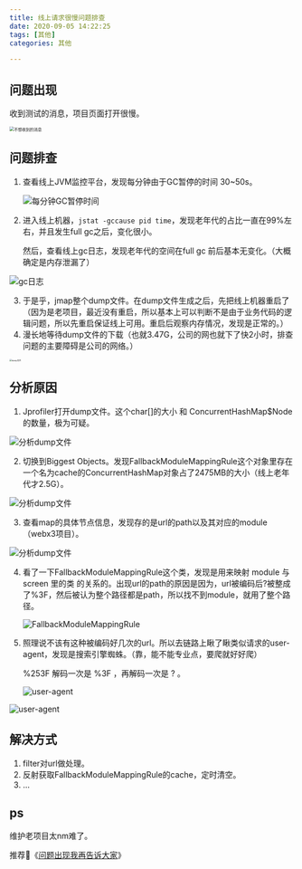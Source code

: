 ```yaml
---
title: 线上请求很慢问题排查
date: 2020-09-05 14:22:25
tags: [其他]
categories: 其他

---
```


## 问题出现

收到测试的消息，项目页面打开很慢。

<img src="https://fuyuaaa-bucket.oss-cn-hangzhou.aliyuncs.com/blog_pics/线上问题1-1.png" alt="不想收到的消息" style="zoom: 50%;" />



## 问题排查

1. 查看线上JVM监控平台，发现每分钟由于GC暂停的时间 30~50s。

   ![每分钟GC暂停时间](https://fuyuaaa-bucket.oss-cn-hangzhou.aliyuncs.com/blog_pics/线上问题1.2.png)

2. 进入线上机器，`jstat -gccause pid time`，发现老年代的占比一直在99%左右，并且发生full gc之后，变化很小。

   然后，查看线上gc日志，发现老年代的空间在full gc 前后基本无变化。（大概确定是内存泄漏了）

![gc日志](https://fuyuaaa-bucket.oss-cn-hangzhou.aliyuncs.com/blog_pics/线上问题1-3.png)

3. 于是乎，jmap整个dump文件。在dump文件生成之后，先把线上机器重启了（因为是老项目，最近没有重启，所以基本上可以判断不是由于业务代码的逻辑问题，所以先重启保证线上可用。重启后观察内存情况，发现是正常的。）
4. 漫长地等待dump文件的下载（也就3.47G，公司的网也就下了快2小时，排查问题的主要障碍是公司的网络。）

<img src="https://fuyuaaa-bucket.oss-cn-hangzhou.aliyuncs.com/blog_pics/线上问题1-4.png" alt="dump文件" style="zoom:25%;" />

## 分析原因

1. Jprofiler打开dump文件。这个char[]的大小 和 ConcurrentHashMap$Node的数量，极为可疑。

![分析dump文件](https://fuyuaaa-bucket.oss-cn-hangzhou.aliyuncs.com/blog_pics/线上问题1-5.png)

2. 切换到Biggest Objects。发现FallbackModuleMappingRule这个对象里存在一个名为cache的ConcurrentHashMap对象占了2475MB的大小（线上老年代才2.5G）。

![分析dump文件](https://fuyuaaa-bucket.oss-cn-hangzhou.aliyuncs.com/blog_pics/线上问题1.6.jpg)

3. 查看map的具体节点信息，发现存的是url的path以及其对应的module（webx3项目）。

![分析dump文件](https://fuyuaaa-bucket.oss-cn-hangzhou.aliyuncs.com/blog_pics/线上问题1-7.png)

4. 看了一下FallbackModuleMappingRule这个类，发现是用来映射 module 与 screen 里的类 的关系的。出现url的path的原因是因为，url被编码后?被整成了%3F，然后被认为整个路径都是path，所以找不到module，就用了整个路径。

   ![FallbackModuleMappingRule](https://fuyuaaa-bucket.oss-cn-hangzhou.aliyuncs.com/blog_pics/image-20200908151216651.png)

5. 照理说不该有这种被编码好几次的url。所以去链路上瞅了瞅类似请求的user-agent，发现是搜索引擎蜘蛛。（靠，能不能专业点，要爬就好好爬）

   %253F 解码一次是 %3F ，再解码一次是 ? 。
   
   ![user-agent](https://fuyuaaa-bucket.oss-cn-hangzhou.aliyuncs.com/blog_pics/image-20200910103830964.png)

![user-agent](https://fuyuaaa-bucket.oss-cn-hangzhou.aliyuncs.com/blog_pics/image-20200910103920499.png)

## 解决方式

1. filter对url做处理。
2. 反射获取FallbackModuleMappingRule的cache，定时清空。
3. ...

## ps

维护老项目太nm难了。

推荐🎵《[问题出现我再告诉大家](http://music.163.com/song?id=28587850&userid=100517497)》